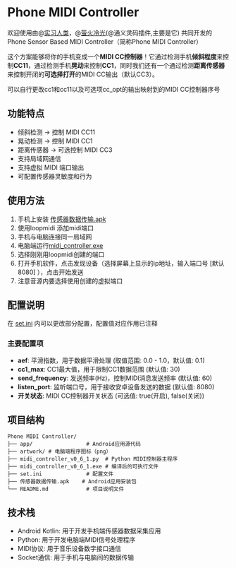 # Phone MIDI Controller

欢迎使用由@[实习人类](https://github.com/amstlkqp114514)，@[萤火冷光](https://github.com/coldmentallighter)(@通义灵码插件,主要是它) 共同开发的Phone Sensor Based MIDI Controller（简称Phone MIDI Controller）

这个方案能够将你的手机变成一个**MIDI CC控制器**！它通过检测手机**倾斜程度**来控制**CC11**，通过检测手机**晃动**来控制**CC1**，同时我们还有一个通过检测**距离传感器**来控制开闭的**可选择打开**的MIDI CC输出（默认CC3）。

可以自行更改cc1和cc11以及可选项cc\_opt的输出映射到的MIDI CC控制器序号

## 功能特点

- 倾斜检测 → 控制 MIDI CC11
- 晃动检测 → 控制 MIDI CC1
- 距离传感器 → 可选控制 MIDI CC3
- 支持局域网通信
- 支持虚拟 MIDI 端口输出
- 可配置传感器灵敏度和行为

## 使用方法

1. 手机上安装 [传感器数据传输.apk](传感器数据传输.apk)
2. 使用loopmidi 添加midi端口
3. 手机与电脑连接同一局域网
4. 电脑端运行[midi_controller.exe](midi_controller_v0_6_1.exe)
5. 选择刚刚用loopmidi创建的端口
6. 打开手机软件，点击发现设备（选择屏幕上显示的ip地址，输入端口号 [默认8080] ），点击开始发送
7. 注意音源内要选择使用创建的虚拟端口

## 配置说明

在 [set.ini](set.ini) 内可以更改部分配置，配置值对应作用已注释

### 主要配置项

- **aef**: 平滑指数，用于数据平滑处理 (取值范围: 0.0 - 1.0，默认值: 0.1)
- **cc1_max**: CC1最大值，用于限制CC1数据范围 (默认值: 30)
- **send_frequency**: 发送频率(Hz)，控制MIDI消息发送频率 (默认值: 60)
- **listen_port**: 监听端口号，用于接收安卓设备发送的数据 (默认值: 8080)
- **开关状态**: MIDI CC控制器开关状态 (可选值: true(开启), false(关闭))

## 项目结构

```
Phone MIDI Controller/
├── app/                 # Android应用源代码
├── artwork/ # 电脑端程序图标（png）
├── midi_controller_v0_6_1.py  # Python MIDI控制器主程序
├── midi_controller_v0_6_1.exe # 编译后的可执行文件
├── set.ini              # 配置文件
├── 传感器数据传输.apk    # Android应用安装包
└── README.md            # 项目说明文件
```

## 技术栈

- Android Kotlin: 用于开发手机端传感器数据采集应用
- Python: 用于开发电脑端MIDI信号处理程序
- MIDI协议: 用于音乐设备数字接口通信
- Socket通信: 用于手机与电脑间的数据传输
